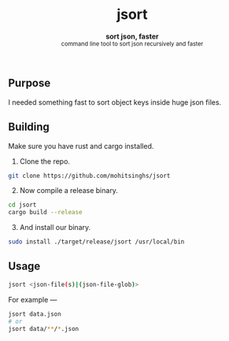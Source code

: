 <h1 align='center'>jsort</h1>
<p align="center">
  <b>sort json, faster</b><br />
  <sub>command line tool to sort json recursively and faster</sub>
</p>
<br />

## Purpose

I needed something fast to sort object keys inside huge json files.

## Building

Make sure you have rust and cargo installed.

1. Clone the repo.

```sh
git clone https://github.com/mohitsinghs/jsort
```

2. Now compile a release binary.

```sh
cd jsort
cargo build --release
```

3. And install our binary.

```sh
sudo install ./target/release/jsort /usr/local/bin
```

## Usage

```sh
jsort <json-file(s)|(json-file-glob)>
```

For example &mdash;

```sh
jsort data.json
# or
jsort data/**/*.json
```
